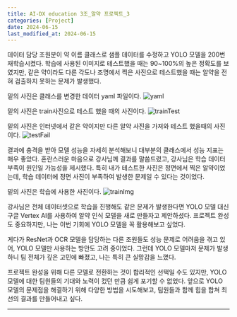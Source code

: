```yaml
---
title: AI-DX education 3조_알약 프로젝트_3
categories: [Project] 
date: 2024-06-15
last_modified_at: 2024-06-15
---
```


데이터 담당 조원분이 약 이름 클래스로 샘플 데이터를 수정하고 YOLO 모델을 200번 재학습시켰다. 학습에 사용된 이미지로 테스트했을 때는 90~100%의 높은 정확도를 보였지만, 같은 약이라도 다른 각도나 조명에서 찍은 사진으로 테스트했을 때는 알약을 전혀 검출하지 못하는 문제가 발생했다.

밑의 사진은 클래스를 변경한 데이터 yaml 파일이다.
![yaml]()

밑의 사진은 train사진으로 테스트 했을 때의 사진이다.
![trainTest]()

밑의 사진은 인터넷에서 같은 약이지만 다른 알약 사진을 가져와 테스트 했을때의 사진이다.
![testFail]()


결과에 충격을 받아 모델 성능을 자세히 분석해보니 대부분의 클래스에서 성능 지표는 매우 좋았다. 혼란스러운 마음으로 강사님께 결과를 말씀드렸고, 강사님은 학습 데이터 부족이 원인일 가능성을 제시했다. 특히 내가 테스트한 사진은 정면에서 찍은 알약이었는데, 학습 데이터에 정면 사진이 부족하여 발생한 문제일 수 있다는 것이었다.

밑의 사진은 학습에 사용한 사진이다.
![trainImg]()

강사님은 전체 데이터셋으로 학습을 진행해도 같은 문제가 발생한다면 YOLO 모델 대신 구글 Vertex AI를 사용하여 알약 인식 모델을 새로 만들자고 제안하셨다. 프로젝트 완성도 중요하지만, 나는 이번 기회에 YOLO 모델을 꼭 활용해보고 싶었다.

게다가 ResNet과 OCR 모델을 담당하는 다른 조원들도 성능 문제로 어려움을 겪고 있어, YOLO 모델만 사용하는 방안도 고려 중이었다. 그런데 YOLO 모델마저 문제가 발생하니 팀 전체가 깊은 고민에 빠졌고, 나는 특히 큰 실망감을 느꼈다.

프로젝트 완성을 위해 다른 모델로 전환하는 것이 합리적인 선택일 수도 있지만, YOLO 모델에 대한 팀원들의 기대와 노력이 컸던 만큼 쉽게 포기할 수 없었다. 앞으로 YOLO 모델의 문제점을 해결하기 위해 다양한 방법을 시도해보고, 팀원들과 함께 힘을 합쳐 최선의 결과를 만들어내고 싶다.


























---